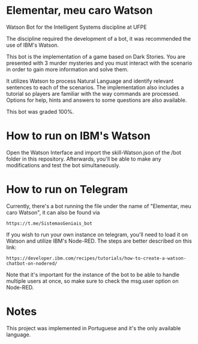 # Elementar, meu caro Watson

Watson Bot for the Intelligent Systems discipline at UFPE

The discipline required the development of a bot, it was recommended the use of IBM's Watson.

This bot is the implementation of a game based on Dark Stories. You are presented with 3 murder mysteries and you must interact with the scenario in order to gain more information and solve them.

It utilizes Watson to process Natural Language and identify relevant sentences to each of the scenarios. The implementation also includes a tutorial so players are familiar with the way commands are processed. Options for help, hints and answers to some questions are also available.

This bot was graded 100%.

# How to run on IBM's Watson

Open the Watson Interface and import the skill-Watson.json of the /bot folder in this repository.
Afterwards, you'll be able to make any modifications and test the bot simultaneously.

# How to run on Telegram

Currently, there's a bot running the file under the name of "Elementar, meu caro Watson", it can also be found via 

```
https://t.me/SistemasGeniais_bot
```

If you wish to run your own instance on telegram, you'll need to load it on Watson and utilize IBM's Node-RED.
The steps are better described on this link:

```
https://developer.ibm.com/recipes/tutorials/how-to-create-a-watson-chatbot-on-nodered/
```

Note that it's important for the instance of the bot to be able to handle multiple users at once, so make sure to check the msg.user option on Node-RED.

# Notes
This project was implemented in Portuguese and it's the only available language.
